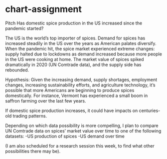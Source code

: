 # chart-assignment
Pitch
Has domestic spice production in the US increased since the pandemic started? 

The US is the world’s top importer of spices. Demand for spices has increased steadily in the US over the years as American palates diversify. When the pandemic hit, the spice market experienced extreme changes: supply halted due to lockdowns as demand increased because more people in the US were cooking at home. The market value of spices spiked dramatically in 2020 (UN Comtrade data), and the supply side has rebounded. 

Hypothesis: Given the increasing demand, supply shortages, employment changes, increasing sustainability efforts, and agriculture technology, it’s possible that more Americans are beginning to produce spices domestically. For instance, Vermont has experienced a small boom in saffron farming over the last few years.

If domestic spice production increases, it could have impacts on centuries-old trading patterns. 

Depending on which data possibility is more compelling, I plan to compare UN Comtrade data on spices’ market value over time to one of the following datasets: 
-US production of spices 
-US demand over time

(I am also scheduled for a research session this week, to find what other possibilities there may be). 

